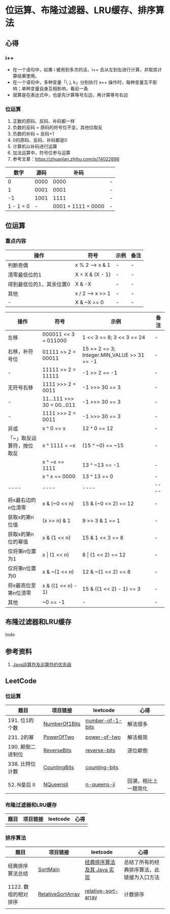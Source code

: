 # 位运算、布隆过滤器、LRU缓存、排序算法

## 心得

### i++

- 在一个语句中，如果 i 被用到多次的话，i++ 会从左到右进行计算，并取其计算结果使用。
- 在一个语句中，多种变量「i, j, k」分别执行 x++ 操作时，每种变量互不影响；单种变量自身互相影响，看前一条
- 就算是在表达式中，也是先计算等号左边，再计算等号右边

### 位运算

1. 正数的原码、反码、补码都一样
2. 负数的反码 = 原码的符号位不变，其他位取反
3. 负数的补码 = 反码+1
4. 0的原码、反码、补码都是0
5. 计算机以补码进行运算
6. 加法运算中，符号位参与运算
7. 参考文章：https://zhuanlan.zhihu.com/p/74022696

| 数字        | 源码   | 补码                 |     |
|-----------|------|--------------------|-----|
| 0         | 0000 | 0000               | -   |
| 1         | 0001 | 0001               | -   |
| -1        | 1001 | 1111               | -   |
| 1 - 1 = 0 |  -   | 0001 + 1111 = 0000 | -   |

## 位运算

### 重点内容

| 操作            | 符号              | 示例  | 备注  |
|---------------|-----------------|-----|-----|
| 判断奇偶          | x % 2 —> x & 1  | -   | -   |
| 清零最低位的1       | X = X & (X - 1) | -   | -   |
| 得到最低位的1，其余位置0 | X & -X          | -   | -   |
| 其他            | x / 2 —> x >> 1 | -   | -   |
| -             | X & ~X == 0     | -   | -   |

| 操作            | 符号                         | 示例                                          | 备注   |
|---------------|----------------------------|---------------------------------------------|------|
| 左移            | 000011 << 3 = 011000       | 1 << 3 == 8; 3 << 3 == 24                   | -    |
| 右移，补符号位       | 01111 >> 2 = 00011         | 15 >> 2 == 3; Integer.MIN_VALUE >> 31 == -1 | -    |
| -             | 11111 >> 2 = 11111         | -1 >> 2 == -1                               | -    |
| 无符号右移         | 1111 >>> 2 = 0011          | -1 >>> 30 == 3                              | -    |
| -             | 11...111 >>> 30 = 00...011 | -1 >>> 30 == 3                              | -    |
| -             | 1111 >>> 2 = 0011          | -1 >>> 30 == 3                              | -    |
| 异或            | x ^ 0 == x                 | 12 ^ 0 == 12                                | -    |
| 「~」取反运算符，按位取反 | x ^ 1111 = ~x              | (15 ^ ~0) == ~15                            | -    |
|               | x ^ ~x == 1111             | 13 ^ ~13 == -1                              | -    |
|               | x ^ x == 0000              | 13 ^ 13 == 0                                | -    |
| ----          | ----                       | ----                                        | ---- |
| 将x最右边的n位清零    | x & (~0 << n)              | 15 & (~0 << 2) == 12                        | -    |
| 获取x的第n位值      | (x >> n) & 1               | 9 >> 3 & 1 == 1                             | -    |
| 获取x的第n位的幂值    | x & (1 << n)               | 15 & 1 << 3 == 8                            | -    |
| 仅将第n位置为1      | x &#124; (1 << n)          | 8 &#124; (1 << 2) == 12                     | -    |
| 仅将第n位置为0      | x & ~(1 << n)              | 12 & ~(1 << 2) == 8                         | -    |
| 将x最高位至第n位清零   | x & ((1 << n) - 1)         | 15 & ((1 << 2) - 1) == 3                    | -    |
| 其他            | ~0 == -1                   | -                                           | -    |

## 布隆过滤器和LRU缓存

todo

## 参考资料

1. [Java运算符及运算符的优先级](https://www.jianshu.com/p/9d2204712097)

## LeetCode

### 位运算

| 题目 | 项目链接                                          | leetcode | 心得 |
|---|-----------------------------------------------|---|---|
| 191. 位1的个数 | [NumberOf1Bits](leetcode8/NumberOf1Bits.java) | [number-of-1-bits](https://leetcode-cn.com/problems/number-of-1-bits/) | 解法很多 |
| 231. 2的幂 | [PowerOfTwo](leetcode8/PowerOfTwo.java)       | [power-of-two](https://leetcode-cn.com/problems/power-of-two/) | 解法极简 |
| 190. 颠倒二进制位 | [ReverseBits](leetcode8/ReverseBits.java)     | [reverse-bits](https://leetcode-cn.com/problems/reverse-bits/) | 逐位颠倒 |
| 338. 比特位计数 | [CountingBits](leetcode8/CountingBits.java)   | [counting-bits](https://leetcode-cn.com/problems/counting-bits/) |   |
| 52. N皇后 II | [NQueensIi](leetcode8/NQueensIi.java)         | [n-queens-ii](https://leetcode-cn.com/problems/n-queens-ii/) | 回溯，相比上一题简化 |

### 布隆过滤器和LRU缓存

| 题目 | 项目链接 | leetcode | 心得 |
|---|---|---|---|
|  | []() | []() |   |

### 排序算法

| 题目 | 项目链接 | leetcode | 心得 |
|---|---|---|---|
| 经典排序算法总结 | [SortMain](leetcode8/sort) | [经典排序算法及其 Java 实现](https://www.jianshu.com/p/8e708994e123) | 总结了所有的经典排序算法，此链接为入口方法 |
| 1122. 数组的相对排序 | [RelativeSortArray](leetcode8/RelativeSortArray.java) | [relative-sort-array](https://leetcode-cn.com/problems/relative-sort-array/) | 计数排序 |
|  | []() | []() |   |
